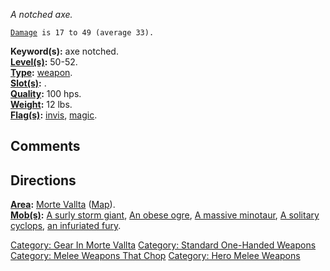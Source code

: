 *A notched axe.*

[`Damage`](Melee_Weapon_Values.md "wikilink")` is 17 to 49 (average 33).`

**Keyword(s):** axe notched.  
**[Level(s)](Object_Level.md "wikilink"):** 50-52.  
**[Type](:Category:_Object_Types.md "wikilink"):**
[weapon](:Category:_Melee_Weapons.md "wikilink").  
**[Slot(s)](Object_Slots.md "wikilink"):** <wielded>.  
**[Quality](Object_Quality.md "wikilink"):** 100 hps.  
**[Weight](Object_Weight.md "wikilink"):** 12 lbs.  
**[Flag(s)](:Category:_Object_Flags.md "wikilink"):**
[invis](Invis_Flag.md "wikilink"), [magic](Magic_Flag.md "wikilink").  

## Comments

## Directions

**[Area](:Category:_Areas.md "wikilink"):** [Morte
Vallta](:Category:_Morte_Vallta.md "wikilink")
([Map](Morte_Vallta_Map.md "wikilink")).  
**[Mob(s)](:Category:_Mobs.md "wikilink"):** [A surly storm
giant](Surly_Storm_Giant.md "wikilink"), [An obese
ogre](Obese_Ogre.md "wikilink"), [A massive
minotaur](Massive_Minotaur.md "wikilink"), [A solitary
cyclops](Solitary_Cyclops.md "wikilink"), [an infuriated
fury](Infuriated_Fury..md "wikilink").  

[Category: Gear In Morte
Vallta](Category:_Gear_In_Morte_Vallta "wikilink") [Category: Standard
One-Handed Weapons](Category:_Standard_One-Handed_Weapons "wikilink")
[Category: Melee Weapons That
Chop](Category:_Melee_Weapons_That_Chop "wikilink") [Category: Hero
Melee Weapons](Category:_Hero_Melee_Weapons "wikilink")
